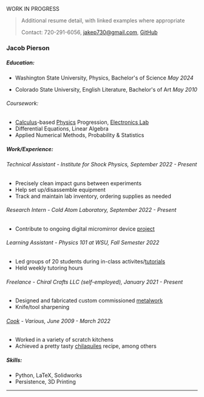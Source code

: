 WORK IN PROGRESS

> Additional resume detail, with linked examples where appropriate
>
> Contact: 720-291-6056, [jakep730@gmail.com](mailto:jakep730@gmail.com), [GitHub](https://github.com/awhooshingwind)

### Jacob Pierson

##### Education:

* Washington State University, Physics, Bachelor's of Science *May 2024*

* Colorado State University, English Literature, Bachelor's of Art *May 2010*
 
###### Coursework:
* [Calculus](/projects/hw3.pdf)-based
[Physics](/projects/GreatDebateLab.pdf) Progression, [Electronics Lab](/projects/Lab4.pdf)
* Differential Equations, Linear Algebra
* Applied Numerical Methods, Probability & Statistics

##### Work/Experience: 

###### Technical Assistant - *Institute for Shock Physics, September 2022 - Present*

* Precisely clean impact guns between experiments
* Help set up/disassemble equipment
* Track and maintain lab inventory, ordering supplies as needed

###### Research Intern - *Cold Atom Laboratory, September 2022 - Present*

* Contribute to ongoing digital micromirror device [project](https://github.com/awhooshingwind/laser_test)

###### Learning Assistant - *Physics 101 at WSU, Fall Semester 2022*

* Led groups of 20 students during in-class activites/[tutorials](/projects/forces.pdf)
* Held weekly tutoring hours

###### Freelance - *Chiral Crafts LLC (self-employed), January 2021 - Present*

* Designed and fabricated custom commissioned [metalwork](/metal.md)
* Knife/tool sharpening

###### [Cook](/projects/JakeResume.pdf) - *Various, June 2009 - March 2022*

* Worked in a variety of scratch kitchens
* Achieved a pretty tasty [chilaquiles](/projects/Chilaquiles.pdf) recipe, among others

##### Skills:
* Python, LaTeX, Solidworks
* Persistence, 3D Printing
--- 
